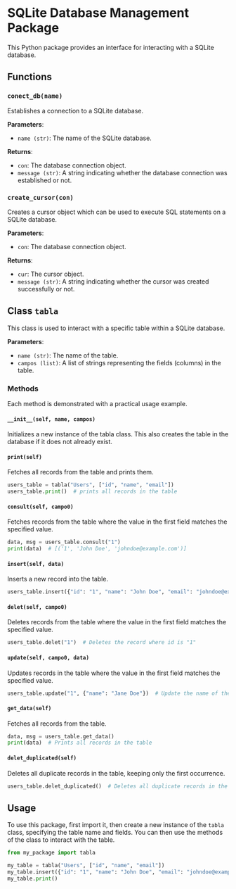 # SQLite Database Management Package

This Python package provides an interface for interacting with a SQLite database.

## Functions

### `conect_db(name)`

Establishes a connection to a SQLite database.

**Parameters**:

- `name (str)`: The name of the SQLite database.

**Returns**: 

- `con`: The database connection object.
- `message (str)`: A string indicating whether the database connection was established or not.

### `create_cursor(con)`

Creates a cursor object which can be used to execute SQL statements on a SQLite database.

**Parameters**:

- `con`: The database connection object.

**Returns**: 

- `cur`: The cursor object.
- `message (str)`: A string indicating whether the cursor was created successfully or not.

## Class `tabla`

This class is used to interact with a specific table within a SQLite database.

**Parameters**:

- `name (str)`: The name of the table.
- `campos (list)`: A list of strings representing the fields (columns) in the table.

### Methods

Each method is demonstrated with a practical usage example.

#### `__init__(self, name, campos)`

Initializes a new instance of the tabla class. This also creates the table in the database if it does not already exist.

#### `print(self)`

Fetches all records from the table and prints them.

```python
users_table = tabla("Users", ["id", "name", "email"])
users_table.print()  # prints all records in the table
```

#### `consult(self, campo0)`

Fetches records from the table where the value in the first field matches the specified value.

```python
data, msg = users_table.consult("1")
print(data)  # [('1', 'John Doe', 'johndoe@example.com')]
```

#### `insert(self, data)`

Inserts a new record into the table.

```python
users_table.insert({"id": "1", "name": "John Doe", "email": "johndoe@example.com"})
```

#### `delet(self, campo0)`

Deletes records from the table where the value in the first field matches the specified value.

```python
users_table.delet("1")  # Deletes the record where id is "1"
```

#### `update(self, campo0, data)`

Updates records in the table where the value in the first field matches the specified value.

```python
users_table.update("1", {"name": "Jane Doe"})  # Update the name of the user with id "1"
```

#### `get_data(self)`

Fetches all records from the table.

```python
data, msg = users_table.get_data()
print(data)  # Prints all records in the table
```

#### `delet_duplicated(self)`

Deletes all duplicate records in the table, keeping only the first occurrence.

```python
users_table.delet_duplicated()  # Deletes all duplicate records in the table
```

## Usage

To use this package, first import it, then create a new instance of the `tabla` class, specifying the table name and fields. You can then use the methods of the class to interact with the table.

```python
from my_package import tabla

my_table = tabla("Users", ["id", "name", "email"])
my_table.insert({"id": "1", "name": "John Doe", "email": "johndoe@example.com"})
my_table.print()
```
